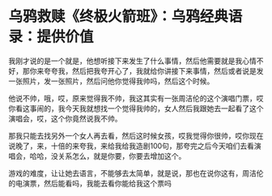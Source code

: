 # 乌鸦救赎《终极火箭班》：乌鸦经典语录：提供价值

我刚才说的是一个就是，他想听接下来发生了什么事情，然后他需要就是我心情不好，那你来夸夸我，然后把我夸开心了，我就给你讲接下来事情，然后或者说是发一张照片，发一张照片，然后问他你觉得我帅吗，然后这个时候。

他说不帅，哦，哎，原来觉得我不帅，我这其实有一张周洁伦的这个演唱门票，哎你看这事闹的，我今天我就想找一个觉得我帅的，女人然后我跟她去一起看了这个演唱会，哎，这个你竟然说我不帅。

那我只能去找另外一个女人再去看，然后这时候女孩，哎我觉得你很帅，哎你现在说晚了，来，十倍的来夸我，来给我给我造剧100句，那夸完之后今天咱们去看演唱会，哈哈，没关系怎么，就是你要，你要去增加这个。

游戏的难度，让让她去语言，不能够去太简单，就是说，那也在说你这有，周洁伦的电演票，然后能看吗，我能去看你能给我这个票吗